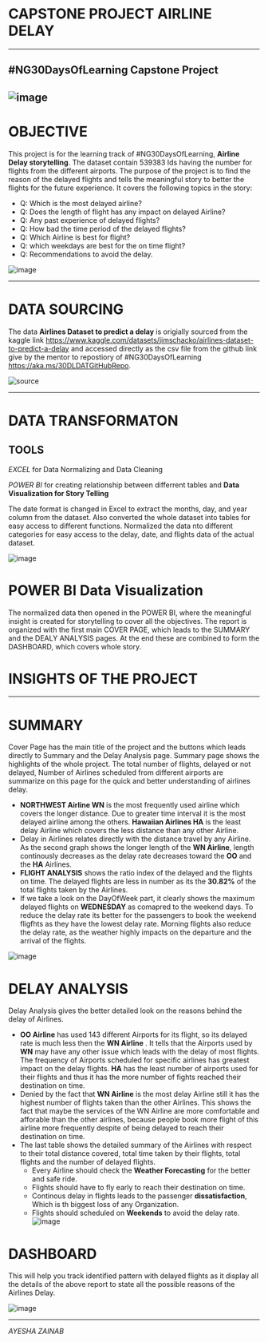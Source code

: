 # CAPSTONE PROJECT AIRLINE DELAY
----

  #NG30DaysOfLearning Capstone Project
 ---- 
  ![image](https://user-images.githubusercontent.com/107538510/179908591-034eec69-a96d-44eb-aeda-f7d2b77a8ea7.png)
----
 # OBJECTIVE
 This project is for the learning track of #NG30DaysOfLearning, **Airline Delay storytelling**. The dataset contain 539383 Ids having the number for flights from the different airports. The purpose of the project is to find the reason of the delayed flights and tells the meaningful story to better the flights for the future experience.  It covers the following topics in the story:
 - Q: Which is the most delayed airline?
 - Q: Does the length of flight has any impact on delayed Airline?
 - Q: Any past experience of delayed flights?
 - Q: How bad the time period of the delayed flights?
 - Q: Which Airline is best for flight?
 - Q: which weekdays are best for the on time flight?
 - Q: Recommendations to avoid the delay.
 
 
 ![image](https://user-images.githubusercontent.com/107538510/179811746-e5c15ab1-1e2c-4f41-8037-ac3000e4254c.png)

-----
# DATA SOURCING 
The data **Airlines Dataset to predict a delay** is origially sourced from the kaggle link https://www.kaggle.com/datasets/jimschacko/airlines-dataset-to-predict-a-delay and accessed directly as the csv file  from the github link give by the mentor to repostiory of #NG30DaysOfLearning https://aka.ms/30DLDATGitHubRepo. 

![source](https://user-images.githubusercontent.com/107538510/178102837-5add2e0b-ff9e-4a65-b7f3-e4dbf95d1f5f.PNG)

----
# DATA TRANSFORMATON
**TOOLS**
--
*EXCEL* for Data Normalizing and Data Cleaning


*POWER BI* for creating relationship between differrent tables and **Data Visualization for Story Telling**

The date format is changed in Excel to extract the months, day, and year column from the dataset. Also converted the whole dataset into tables for easy access to different functions. Normalized the data nto different categories for easy access to the delay, date, and flights data of the actual dataset.

![image](https://user-images.githubusercontent.com/107538510/178102971-83dc5df8-b854-4107-8496-916ea3c81a74.png)

# POWER BI Data Visualization

The normalized data then opened in the POWER BI, where the meaningful insight is created for storytelling to cover all the objectives. The report is organized with the first main COVER PAGE, which leads to the SUMMARY and the DEALY ANALYSIS pages. At the end these are combined to form the DASHBOARD, which covers whole story.

# INSIGHTS OF THE PROJECT
---
# SUMMARY
Cover Page has the main title of the project and the buttons which leads directly to Summary and the Delay Analysis page. Summary page shows the highlights of the whole project. The total number of flights, delayed or not delayed, Number of Airlines scheduled from different airports are summarize on this page for the quick and better understanding of airlines delay. 
- **NORTHWEST Airline WN** is the most frequently used airline which covers the longer distance. Due to greater time interval it is the most delayed airline among the others. **Hawaiian Airlines HA**  is the least delay Airline which covers the less distance than any other Airline.
- Delay in Airlines relates directly with the distance travel by any Airline. As the second graph shows the longer length of the **WN Airline**, length continously decreases as the delay rate decreases toward the **OO** and the **HA** Airlines.
- **FLIGHT ANALYSIS** shows the ratio index of the delayed and the flights on time. The delayed flights are less in number as its the **30.82%** of the total flights taken by the Airlines. 
- If we take a look on the DayOfWeek part, it clearly shows the maximum delayed flights on **WEDNESDAY** as comapred to the weekend days. To reduce the delay rate its better for the passengers to book the weekend fligfhts as they have the lowest delay rate. Morning flights also reduce the delay rate, as the weather highly impacts on the departure and the arrival of the flights. 
 

![image](https://user-images.githubusercontent.com/107538510/179813212-0b2d8be7-f839-4350-a324-e014c890f4cd.png)

# DELAY ANALYSIS
Delay Analysis gives the better detailed look on the reasons behind the delay of Airlines. 
- **OO Airline** has used 143 different Airports for its flight, so its delayed rate is much less then the **WN Airline** . It tells that the Airports used by **WN** may have any other issue which leads with the delay of most flights. The frequency of Airports scheduled for specific airlines has greatest impact on the delay flights. **HA** has the least number of airports used for their flights and thus it has the more number of fights reached their destination on time. 
-  Denied by the fact that **WN Airline** is the most delay Airline still it has the highest number of flights taken than the other Airlines. This shows the fact that maybe the services of the WN Airline are more comfortable and afforable than the other airlines, because people book more flight of this airline more frequently despite of being delayed to reach their destination on time. 
-  The last table shows the detailed summary of the Airlines with respect to their total distance covered, total time taken by their flights, total flights and the number of delayed flights. 
      -  Every Airline should check the **Weather Forecasting** for the better and safe ride.  
      -  Flights should have to fly early to reach their destination on time. 
      -  Continous delay in flights leads to the passenger **dissatisfaction**, Which is th biggest loss of any Organization. 
      -  Flights should scheduled on **Weekends** to avoid the delay rate.
![image](https://user-images.githubusercontent.com/107538510/179813297-731db179-6c49-49e2-a7f4-ab353ce34166.png)

# DASHBOARD
This will help you track identified pattern with delayed flights as it display all the details of the above report to state all the possible reasons of the Airlines Delay. 


![image](https://user-images.githubusercontent.com/107538510/179909449-3d30e406-fd20-4aed-b1dc-2258bfe3d1e8.png)

------
*AYESHA ZAINAB*
